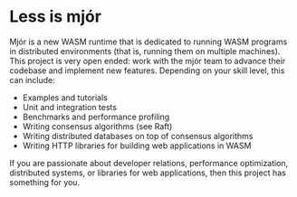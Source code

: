 # Less is mjór

Mjór is a new WASM runtime that is dedicated to running WASM programs in distributed environments (that is, running them on multiple machines). This project is very open ended: work with the mjór team to advance their codebase and implement new features. Depending on your skill level, this can include:

- Examples and tutorials
- Unit and integration tests
- Benchmarks and performance profiling
- Writing consensus algorithms (see Raft)
- Writing distributed databases on top of consensus algorithms
- Writing HTTP libraries for building web applications in WASM

If you are passionate about developer relations, performance optimization, distributed systems, or libraries for web applications, then this project has something for you.